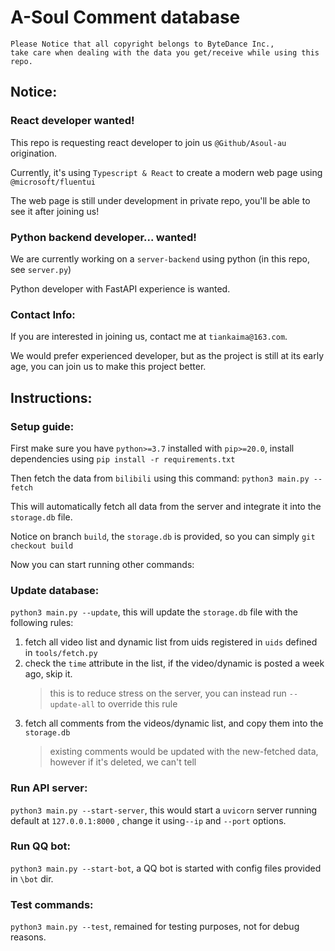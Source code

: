 # A-Soul Comment database

```text
Please Notice that all copyright belongs to ByteDance Inc.,
take care when dealing with the data you get/receive while using this repo. 
```

## Notice:

### React developer wanted!

This repo is requesting react developer to join us `@Github/Asoul-au` origination.

Currently, it's using `Typescript & React` to create a modern web page using `@microsoft/fluentui`

The web page is still under development in private repo, you'll be able to see it after joining us!

### Python backend developer... wanted!

We are currently working on a `server-backend` using python (in this repo, see `server.py`)

Python developer with FastAPI experience is wanted.

### Contact Info:

If you are interested in joining us, contact me at `tiankaima@163.com`.

We would prefer experienced developer, but as the project is still at its early age, you can join us to make this
project better.

## Instructions:

### Setup guide:

First make sure you have `python>=3.7` installed with `pip>=20.0`, install dependencies
using `pip install -r requirements.txt`

Then fetch the data from `bilibili` using this command: `python3 main.py --fetch`

This will automatically fetch all data from the server and integrate it into the `storage.db` file.

Notice on branch `build`, the `storage.db` is provided, so you can simply `git checkout build`

Now you can start running other commands:

### Update database:

`python3 main.py --update`, this will update the `storage.db` file with the following rules:

1. fetch all video list and dynamic list from uids registered in `uids` defined in `tools/fetch.py`
2. check the `time` attribute in the list, if the video/dynamic is posted a week ago, skip it.
   > this is to reduce stress on the server, you can instead run `--update-all` to override this rule
3. fetch all comments from the videos/dynamic list, and copy them into the `storage.db`
   > existing comments would be updated with the new-fetched data, however if it's deleted, we can't tell

### Run API server:

`python3 main.py --start-server`, this would start a `uvicorn` server running default at `127.0.0.1:8000`
, change it using`--ip` and `--port` options.

### Run QQ bot:

`python3 main.py --start-bot`, a QQ bot is started with config files provided in `\bot` dir.

### Test commands:

`python3 main.py --test`, remained for testing purposes, not for debug reasons.